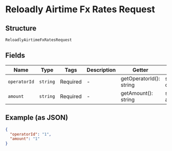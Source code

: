 
# Reloadly Airtime Fx Rates Request

## Structure

`ReloadlyAirtimeFxRatesRequest`

## Fields

| Name | Type | Tags | Description | Getter | Setter |
|  --- | --- | --- | --- | --- | --- |
| `operatorId` | `string` | Required | - | getOperatorId(): string | setOperatorId(string operatorId): void |
| `amount` | `string` | Required | - | getAmount(): string | setAmount(string amount): void |

## Example (as JSON)

```json
{
  "operatorId": "1",
  "amount": "1"
}
```

